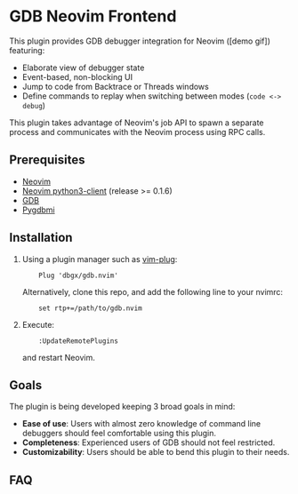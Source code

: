 # GDB Neovim Frontend

This plugin provides GDB debugger integration for Neovim ([demo gif]) featuring:

* Elaborate view of debugger state
* Event-based, non-blocking UI
* Jump to code from Backtrace or Threads windows
* Define commands to replay when switching between modes (`code <-> debug`)

This plugin takes advantage of Neovim's job API to spawn a separate process
and communicates with the Neovim process using RPC calls.

## Prerequisites

* [Neovim](https://github.com/neovim/neovim)
* [Neovim python3-client](https://github.com/neovim/python-client) (release >= 0.1.6)
* [GDB](https://www.gnu.org/software/gdb/)
* [Pygdbmi](https://github.com/cs01/pygdbmi)

## Installation

1. Using a plugin manager such as [vim-plug](https://github.com/junegunn/vim-plug):

   ```
       Plug 'dbgx/gdb.nvim'
   ```

   Alternatively, clone this repo, and add the following line to your nvimrc:

   ```
       set rtp+=/path/to/gdb.nvim
   ```

2. Execute:

   ```
       :UpdateRemotePlugins
   ```

   and restart Neovim.

## Goals

The plugin is being developed keeping 3 broad goals in mind:

* **Ease of use**: Users with almost zero knowledge of command line debuggers should feel comfortable using this plugin.
* **Completeness**: Experienced users of GDB should not feel restricted.
* **Customizability**: Users should be able to bend this plugin to their needs.

## FAQ
